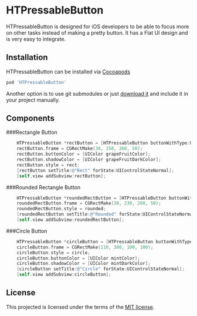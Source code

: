HTPressableButton
==============
HTPressableButton is designed for iOS developers to be able to focus more on other tasks instead of making a pretty button. It has a Flat UI design and is very easy to integrate.


Installation
-------------------
HTPressableButton can be installed via [Cocoapods](http://cocoapods.org/)

```ruby
pod 'HTPressableButton'
```

Another option is to use git submodules or just [download it](https://github.com/Grouper/FlatUIKit/archive/master.zip) and include it in your project manually.


Components
-------------------
###Rectangle Button
```objective-c
    HTPressableButton *rectButton = [HTPressableButton buttonWithType:UIButtonTypeCustom];
    rectButton.frame = CGRectMake(30, 150, 260, 50);
    rectButton.buttonColor = [UIColor grapeFruitColor];
    rectButton.shadowColor = [UIColor grapeFruitDarkColor];
    rectButton.style = rect;
    [rectButton setTitle:@"Rect" forState:UIControlStateNormal];
    [self.view addSubview:rectButton];
```
###Rounded Rectangle Button
```objective-c
    HTPressableButton *roundedRectButton = [HTPressableButton buttonWithType:UIButtonTypeCustom];
    roundedRectButton.frame = CGRectMake(30, 230, 260, 50);
    roundedRectButton.style = rounded;
    [roundedRectButton setTitle:@"Rounded" forState:UIControlStateNormal];
    [self.view addSubview:roundedRectButton];
```
###Circle Button
```objective-c
    HTPressableButton *circleButton = [HTPressableButton buttonWithType:UIButtonTypeCustom];
    circleButton.frame = CGRectMake(110, 300, 100, 100);
    circleButton.style = circle;
    circleButton.buttonColor = [UIColor mintColor];
    circleButton.shadowColor = [UIColor mintDarkColor];
    [circleButton setTitle:@"Circle" forState:UIControlStateNormal];
    [self.view addSubview:circleButton];
```



License
-------------------
This projected is licensed under the terms of the [MIT license](https://github.com/herinkc/HTPressableButton/blob/master/LICENSE).